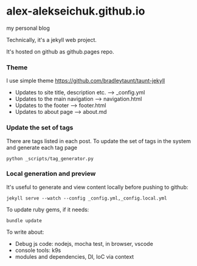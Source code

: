 # alex-alekseichuk.github.io

my personal blog

Technically, it's a jekyll web project.

It's hosted on github as github.pages repo.

### Theme

I use simple theme https://github.com/bradleytaunt/taunt-jekyll

- Updates to site title, description etc. --> _config.yml
- Updates to the main navigation --> navigation.html
- Updates to the footer --> footer.html
- Updates to about page --> about.md

### Update the set of tags

There are tags listed in each post. To update the set of tags in the system and generate each tag page
```
python _scripts/tag_generator.py
```

### Local generation and preview

It's useful to generate and view content locally before pushing to github:

```
jekyll serve --watch --config _config.yml,_config.local.yml
```


To update ruby gems, if it needs:

```
bundle update
```


To write about:

- Debug js code: nodejs, mocha test, in browser, vscode
- console tools: k9s
- modules and dependencies, DI, IoC via context

